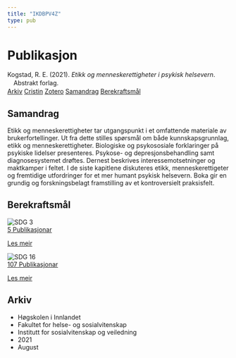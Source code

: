 ```yaml
---
title: "IKDBPV4Z"
type: pub
---
```

<h1>Publikasjon</h1>
<article id="csl-bib-container-IKDBPV4Z" class="csl-bib-container">
  <div class="csl-bib-body" style="line-height: 1.35; padding-left: 1em; text-indent:-1em;">
  <div class="csl-entry">Kogstad, R. E. (2021). <i>Etikk og menneskerettigheter i psykisk helsevern</i>. Abstrakt forlag.</div>
</div>
  <div class="csl-bib-buttons">
    <a href="#taxonomy-article-IKDBPV4Z" class="csl-bib-button">Arkiv</a>
    <a href="https://app.cristin.no/results/show.jsf?id=1929745" alt="Cristin URL" class="csl-bib-button">Cristin</a>
    <a href="http://zotero.org/groups/5402882/items/IKDBPV4Z" alt="Zotero URL" class="csl-bib-button">Zotero</a>
    <a href="#abstract-article-IKDBPV4Z" class="csl-bib-button">Samandrag</a>
    <a href="#sdg-article-IKDBPV4Z" class="csl-bib-button">Berekraftsmål</a>
  </div>
  <div id="csl-bib-meta-container-IKDBPV4Z"></div>
</article>
<div id="csl-bib-meta-IKDBPV4Z" class="csl-bib-meta">
  <article id="abstract-article-IKDBPV4Z" class="abstract-article">
    <h1>Samandrag</h1>
    Etikk og menneskerettigheter tar utgangspunkt i et omfattende materiale av brukerfortellinger. Ut fra dette stilles spørsmål om både kunnskapsgrunnlag, etikk og menneskerettigheter. Biologiske og psykososiale forklaringer på psykiske lidelser presenteres. Psykose- og depresjonsbehandling samt diagnosesystemet drøftes. Dernest beskrives interessemotsetninger og maktkamper i feltet. I de siste kapitlene diskuteres etikk, menneskerettigeter og fremtidige utfordringer for et mer humant psykisk helsevern. Boka gir en grundig og forskningsbelagt framstilling av et kontroversielt praksisfelt.
  </article>
  <article id="sdg-article-IKDBPV4Z" class="sdg-article">
    <h1>Berekraftsmål</h1>
    <div class="sdg-container"><div id="sdg3" class="sdg"> <img src="{{< params subfolder >}}images/sdg/sdg03_no.png" class="image" alt="SDG 3"> <div class="sdg-overlay"> <a href="{{< params subfolder >}}no/archive/?sdg=3#archive" class="sdg-publication-count"><span>5</span> Publikasjonar</a> <p><a href="NA" class="sdg-read-more">Les meir</a></p> </div> </div> <div id="sdg16" class="sdg"> <img src="{{< params subfolder >}}images/sdg/sdg16_no.png" class="image" alt="SDG 16"> <div class="sdg-overlay"> <a href="{{< params subfolder >}}no/archive/?sdg=16#archive" class="sdg-publication-count"><span>107</span> Publikasjonar</a> <p><a href="NA" class="sdg-read-more">Les meir</a></p> </div> </div></div>
  </article>
  <article id="taxonomy-article-IKDBPV4Z" class="taxonomy-article">
    <h1>Arkiv</h1>
    <ul>
      <li>Høgskolen i Innlandet</li>
      <li>Fakultet for helse- og sosialvitenskap</li>
      <li>Institutt for sosialvitenskap og veiledning</li>
      <li>2021</li>
      <li>August</li>
    </ul>
  </article>
</div>
